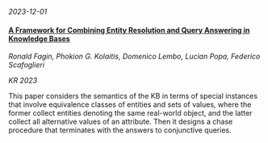 


*2023-12-01*

#### [A Framework for Combining Entity Resolution and Query Answering in Knowledge Bases](https://proceedings.kr.org/2023/23/)

*Ronald Fagin, Phokion G. Kolaitis, Domenico Lembo, Lucian Popa, Federico Scafoglieri*

*KR 2023*

This paper considers the semantics of the KB in terms of special instances that involve equivalence classes of entities and sets of values, where the former collect entities denoting the same real-world object, and the latter collect all alternative values of an attribute. Then it designs a chase procedure that terminates with the answers to conjunctive queries.

